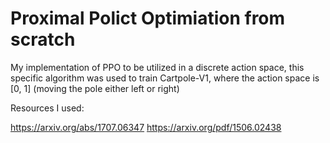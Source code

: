 # Proximal Polict Optimiation from scratch 

My implementation of PPO to be utilized in a discrete action space, this specific algorithm was used to train Cartpole-V1, where the action space is [0, 1] (moving the pole either left or right) 

Resources I used:

https://arxiv.org/abs/1707.06347
https://arxiv.org/pdf/1506.02438
